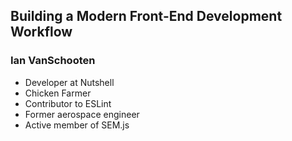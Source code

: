 ## Building a Modern Front-End Development Workflow
### Ian VanSchooten

- Developer at Nutshell
- Chicken Farmer
- Contributor to ESLint
- Former aerospace engineer
- Active member of SEM.js